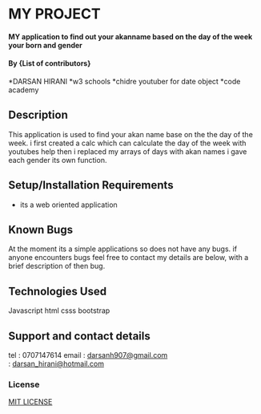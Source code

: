 # MY PROJECT
#### MY application to find out your akanname based on the day of the week your born and gender
#### By **{List of contributors}**
 *DARSAN HIRANI
 *w3 schools
 *chidre youtuber for date object
 *code academy
## Description
This application is used to find your akan name base on the the day of the week.
i first created a calc which can calculate the day of the week with youtubes help 
then i replaced my arrays of days with akan names 
i gave each gender its own function.

## Setup/Installation Requirements
* its a web oriented application
 

## Known Bugs
At the moment its a simple applications so does not have any bugs.
if anyone encounters bugs feel free to contact my details are below, with a brief description of then bug. 
## Technologies Used
Javascript
html
csss
bootstrap

## Support and contact details
tel : 0707147614 
email : darsanh907@gmail.com    
      : darsan_hirani@hotmail.com
### License
[MIT LICENSE](LICENSE)